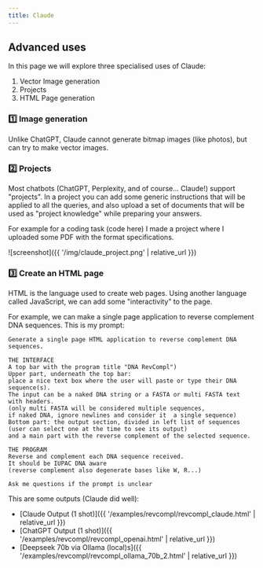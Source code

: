 ```yaml
---
title: Claude
---
```


## Advanced uses

In this page we will explore three specialised uses of Claude:

1. Vector Image generation
2. Projects
3. HTML Page generation


### :one: Image generation

Unlike ChatGPT, Claude cannot generate bitmap images (like photos), but can try to make vector images.

### :two: Projects

Most chatbots (ChatGPT, Perplexity, and of course... Claude!) support "projects". In a project you can add some
generic instructions that will be applied to all the queries, and also upload a set of documents that will be used as 
"project knowledge" while preparing your answers.

For example for a coding task (code here) I made a project where I uploaded some PDF with the format specifications.

![screenshot]({{ '/img/claude_project.png' | relative_url }})
### :three: Create an HTML page 

HTML is the language used to create web pages. Using another language called JavaScript, we can add some 
"interactivity" to the page.

For example, we can make a single page application to reverse complement DNA sequences. This is my prompt:

```
Generate a single page HTML application to reverse complement DNA sequences. 

THE INTERFACE
A top bar with the program title "DNA RevCompl")
Upper part, underneath the top bar: 
place a nice text box where the user will paste or type their DNA sequence(s).
The input can be a naked DNA string or a FASTA or multi FASTA text with headers.
(only multi FASTA will be considered multiple sequences, 
if naked DNA, ignore newlines and consider it  a single sequence)
Bottom part: the output section, divided in left list of sequences
(user can select one at the time to see its output) 
and a main part with the reverse complement of the selected sequence.

THE PROGRAM
Reverse and complement each DNA sequence received.
It should be IUPAC DNA aware 
(reverse complement also degenerate bases like W, R...)

Ask me questions if the prompt is unclear
```

This are some outputs (Claude did well):
* [Claude Output (1 shot)]({{ '/examples/revcompl/revcompl_claude.html' | relative_url }})
* [ChatGPT Output (1 shot)]({{ '/examples/revcompl/revcompl_openai.html' | relative_url }})
* [Deepseek 70b via Ollama (local)s]({{ '/examples/revcompl/revcompl_ollama_70b_2.html' | relative_url }})



